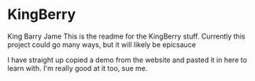 # KingBerry
King Barry Jame
This is the readme for the KingBerry stuff. Currently this project could 
go many ways, but it will likely be epicsauce

I have straight up copied a demo from the website and pasted it in here to 
learn with. I'm really good at it too, sue me.

